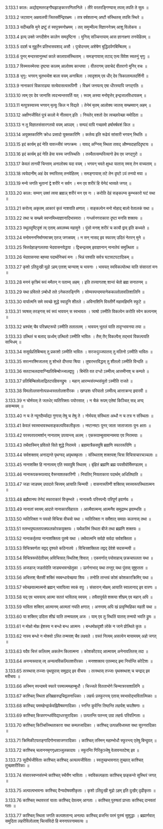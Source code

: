 3.133.1
कालः:
अद्योद्दामतरङ्गौघझाङ्काररणितानिले ।
तीरे वरतरङ्गिण्यास् तपस् तपति ते सुतः ॥


3.133.2
जटावान् अक्षवलयी जितसर्वेन्द्रियभ्रमः ।
तत्र वर्षशतान्य् अष्टौ संस्थितस् तपसि स्थिरे ॥


3.133.3
यदीच्छसि मुने द्रष्टुं तं स्वपुत्रमनोभ्रमम् ।
तत् समुन्मील्य विज्ञाननेत्रम् आशु विलोकय ॥


3.133.4
इत्य् उक्ते जगदीशेन कालेन समदृष्टिना ।
मुनिस् सञ्चिन्तयाम् आस ज्ञानाक्ष्णा तनयेहितम् ॥


3.133.5
ददर्श च मुहूर्तेन प्रतिभासवशाद् असौ ।
पुत्रोदन्तम् अशेषेण बुद्धिदर्पणबिम्बितम् ॥


3.133.6
पुनर् मन्दरसानुस्थां काले कालाग्रसंस्थिताम् ।
समङ्गायास् तटाद् एत्य विवेश स्वतनुं भृगुः ॥


3.133.7
विस्मयस्मेरया दृष्ट्या कालम् आलोक्य कान्तया ।
वीतरागम् उवाचेदं वीतरागो मुनिर् वचः ॥


3.133.8
भृगुः:
भगवन् भूतभव्येश बाला वयम् अनाबिला ।
त्वादृशाम् एव धीर् देव त्रिकालामलदर्शिनी ॥


3.133.9
नानाकारं विकाराढ्या सत्येवासत्यरूपिणी ।
विभ्रमं जनयत्य् एषा धीरस्यापि जगद्गतिः ॥


3.133.10
त्वम् एव देव जानासि त्वदभ्यन्तरवर्ति यत् ।
रूपम् अस्या मनोवृत्तेर् इन्द्रजालविधायकम् ॥


3.133.11
मत्पुत्रस्यास्य भगवन् मृत्युः किल न विद्यते ।
तेनेमं मृतम् आलोक्य जातस् सम्भ्रमवान् अहम् ॥


3.133.12
अक्षीणजीवितं पुत्रं कालो मे नीतवान् इति ।
नियतेर् वशतो देव त्वच्छापेच्छा ममोदिता ॥


3.133.13
न तु विज्ञातसंसारगतयो वयम् आपदम् ।
सम्पदं वापि गच्छामो हर्षामर्षवशं किल ॥


3.133.14
अयुक्तकारिणि क्रोधः प्रसादो युक्तकारिणि ।
कर्तव्य इति रूढेयं सांसारी भगवन् स्थितिः ॥


3.133.15
इदं कार्यम् इदं नेति यावज्जीवं जगत्क्रमः ।
यावद् अग्निस् स्थिता तावद् औष्ण्यदाहादिदृष्टयः ॥


3.133.16
इदं कार्यम् इदं नेति हेया यस्य जगत्स्थितिः ।
तस्यैतत्सम्परित्यागो हेय एव जगद्गुरो ॥


3.133.17
केवलं तानयीं चिन्ताम् अनालोक्य यदा वयम् ।
भगवन् भवते क्षुब्धा यातास् स्मस् तेन वाच्यताम् ॥


3.133.18
त्वयेदानीम् अहं देव स्मारितस् तनयेहितम् ।
समङ्गायास् तटे तेन दृष्टो ऽयं तनयो मया ॥


3.133.19
मन्ये जगति भूतानां द्वे शरीरे न सर्वग ।
मन एव शरीरं हि येनेदं भाव्यते जगत् ॥


3.133.20
कालः:
सम्यग् उक्तं त्वया ब्रह्मञ् शरीरं मन एव नः ।
करोति देहं सङ्कल्प्य कुम्भकारो घटं यथा ॥


3.133.21
करोत्य् अकृतम् आकारं कृतं नाशयति क्षणात् ।
सङ्कल्पेन मनो मोहाद् बालो वेतालकं यथा ॥


3.133.22
तथा च सम्भ्रमे स्वप्नमिथ्याज्ञानादिभास्वराः ।
गन्धर्वनगराकारा दृष्टा मनसि शक्तयः ॥


3.133.23
स्थूलदृष्टिदृशं त्व् एताम् अवलम्ब्य महामुने ।
पुंसो मनश् शरीरं च कायौ द्वाव् इति कथ्यते ॥


3.133.24
मनोमनननिर्माणमात्रम् एतज् जगत्त्रयम् ।
न सन् नासद् इव स्फारम् उदितं नेतरन् मुने ॥


3.133.25
चित्तदेहाङ्गलतया भेदवासनयेद्धया ।
द्विचन्द्रत्वम् इवाज्ञानान् नानातेयं समुत्थिता ॥


3.133.26
भेदवासनया बह्व्या पदार्थनिचयं मनः ।
भिन्नं पश्यति सर्वत्र घटावटपटादिकम् ॥


3.133.27
कृशो ऽतिदुःखी मूढो ऽहम् एताश् चान्याश् च भावनाः ।
भावयत् स्वविकल्पोत्था याति संसारतां मनः ॥


3.133.28
मननं कृत्रिमं रूपं ममैतन् न पताम्य् अहम् ।
इति तत्त्यागतश् शान्तं चेतो ब्रह्म सनातनम् ॥


3.133.29
यथा प्रवितते ऽम्बोधौ तते ऽनेकतरङ्गिणि ।
सोम्यस्पन्दमयानेककल्लोलावलिशालिनि ॥


3.133.30
वार्यात्मनि समे स्वच्छे शुद्धे स्वादुनि शीतले ।
अविनाशिनि विस्तीर्णे महामहिमनि स्फुटे ॥


3.133.31
त्र्यश्रस् तरङ्गस् स्वं रूपं भावयन् स स्वभावतः ।
त्र्यश्रो ऽस्मीति विकल्पेन करोति स्वेन कल्पनाम् ॥


3.133.32
भ्रश्यंश् चैव परिभ्रष्टरूपो ऽस्मीति तलातलम् ।
भावयन् भूतलं याति तादृग्भावनया तया ॥


3.133.33
उत्थितं च बलाद् ऊर्ध्वम् उत्थितो ऽस्मीति भावितः ।
तैस् तैर् विकल्पैस् तद्भावं विकल्पयति साभिधम् ॥


3.133.34
ससूर्यप्रतिबिम्बस् तु प्रकाशो ऽस्मीति भावितः ।
सरजःपुञ्जपातस् तु मलिनो ऽस्मीति भावितः ॥


3.133.35
सरत्नरश्मिजालस् तु शोभते दीप्तया श्रिया ।
तुषारभरविद्धस् तु शीतलो ऽस्मीति विन्दति ॥


3.133.36
सतटाचलदावाग्निप्रतिबिम्बोज्ज्वलद्वपुः ।
बिभेति वत दग्धो ऽस्मीत्य् आत्तमीनश् च कम्पते ॥


3.133.37
प्रतिबिम्बितवेलाद्रितटपक्षिवनद्रुमः ।
महान् आरम्भसंरम्भसंयुतो ऽस्मीति राजते ॥


3.133.38
विमलोल्लसनोत्पन्नध्वस्तलोलशरीरकः ।
खण्डशः परियातो ऽस्मीत्य् आत्ताक्रन्द इवारवी ॥


3.133.39
न चोर्मयस् ते जलधेर् व्यतिरिक्ताः पयोरसात् ।
न चैकं रूपम् एतेषां किञ्चित् सन्न् अप्य् असन्मयम् ॥


3.133.40
न च ते न्यूनदैर्घ्याद्या गुणास् तेषु च तेषु ते ।
नोर्मयस् संस्थिता अब्धौ न च तत्र न संस्थिताः ॥


3.133.41
केवलं स्वस्वभावस्थसङ्कल्पविकलीकृताः ।
नष्टानष्टाः पुनर् जाता जाताजाताः पुनः क्षताः ॥


3.133.42
परस्परपरामर्शान् नानाताम् उपयान्त्य् अलम् ।
एकरूपाम्बुसामान्यमया एव निरामयाः ॥


3.133.43
तथैवास्मिन् प्रवितते सिते शुद्धे निरामये ।
ब्रह्ममात्रैकवपुषि ब्रह्मणि स्फाररूपिणि ॥


3.133.44
सर्वशक्ताव् अनाद्यन्ते पृथग्वद् अपृथक्कृताः ।
संस्थिताश् शक्तयश् चित्रा विचित्राचारचञ्चलाः ॥


3.133.45
नानाशक्ति हि नानात्वम् एति स्ववपुषि स्थितम् ।
बृंहितं ब्रह्मणि ब्रह्म पयसीवोर्मिमण्डलम् ॥


3.133.46
नानारूपकरूपत्वाद् वैरूप्यशतकारिणी ।
नियतिर् नियताकारा पदार्थम् अधितिष्ठति ॥


3.133.47
जडा जाड्यम् उपादत्ते चित्त्वम् आयाति चिन्मयी ।
वासनारूपिणी शक्तिस् स्वस्वरूपस्थितात्मनः ॥


3.133.48
ब्रह्मैवानघ तेनेदं स्फाराकारं विजृम्भते ।
नानारूपैः परिस्पन्दैः परिपूर्ण इवार्णवः ॥


3.133.49
नानातां स्वयम् आदत्ते नानाकारविहारतः ।
आत्मैवात्मन्य् आत्मनैव समुद्राम्भ इवाम्भसि ॥


3.133.50
व्यतिरिक्ता न पयसो विचित्रा वीचयो यथा ।
व्यतिरिक्ता न सर्वेशात् समग्राः कलनास् तथा ॥


3.133.51
स्तम्भपुष्पलतापत्त्रफलकोरकयुक्तयः ।
यथैकस्मिं स्थिता बीजे तथा ब्रह्मणि शक्तयः ॥


3.133.52
नानाकर्तृतया नानाशक्तिता पुरुषे यथा ।
तथैवात्मनि सर्वज्ञे सर्वदा सर्वशक्तिता ॥


3.133.53
विचित्रवर्णता यद्वद् दृश्यते कठिनातपे ।
विचित्रशक्तिता तद्वद् देवेशे सदसन्मयी ॥


3.133.54
विचित्ररूपोदेतीयम् अविचित्रात् स्थितिश् शिवात् ।
एकवर्णात् पयोवाहाच् छक्रचापलता यथा ॥


3.133.55
अजडाज् जडतोदेति जाड्यभावनहेतुका ।
ऊर्णनाभाद् यथा तन्तुर् यथा पुंसस् सुषुप्तता ॥


3.133.56
अचित्तश् चैतसीं शक्तिं स्वबन्धायेच्छया शिवः ।
तनोति तान्तवं कोशं कोशकारक्रिमिर् यथा ॥


3.133.57
स्वेच्छयात्मात्मनो ब्रह्मन् भावयित्वा स्वकं वपुः ।
संसारान् मोक्षम् आयाति स्वालानाद् इव वारणः ॥


3.133.58
यद् एव भावयत्य् आत्मा सततं भावितस् स्वयम् ।
तयैवापूर्यते शक्त्या शीघ्रम् एव महान् अपि ॥


3.133.59
भाविता शक्तिर् आत्मानम् आत्मतां नयति क्षणात् ।
अनन्तम् अपि खं प्रावृण्मिहिका महती यथा ॥


3.133.60
या शक्तिर् उदिता शीघ्रं याति तन्मयताम् अजः ।
याम् एव तु स्थितिं यातस् तन्मयो भवति द्रुमः ॥


3.133.61
न मोक्षो मोक्ष ईशस्य न बन्धो बन्ध आत्मनः ।
बन्धमोक्षदृशौ लोके न जाने प्रोत्थिते कुतः ॥


3.133.62
नास्य बन्धो न मोक्सो ऽस्ति तन्मयश् चैव लक्ष्यते ।
ग्रस्तं नित्यम् असत्येन मायामयम् अहो जगत् ॥


3.133.63
यदैव चित्तं कलितम् अकलेन किलात्मना ।
कोशकीटवद् आत्मायम् अनेनावलितस् तदा ॥


3.133.64
अनन्यरूपास् त्व् अन्यत्वविकल्पितशरीरकाः ।
मनश्शक्तय एतस्माद् इमा निर्यान्ति कोटिशः ॥


3.133.65
तत्स्थास् तज्जाः पृथग्रूपास् समुद्राद् इव वीचयः ।
तत्स्थास् तज्जाः पृथक्स्थाश् च चन्द्राद् इव मरीचयः ॥


3.133.66
अस्मिन् स्पन्दमये स्फारे परमात्ममहाम्बुधौ ।
चिज्जले वितताभोगे चिन्मात्ररसशालिनि ॥


3.133.67
काश्चित् स्थिता हरिब्रह्मरुद्रचिद्वलनाधिकाः ।
लहर्यः प्रस्फुरन्त्य् एतास् स्वभावोद्भावितात्मिकाः ॥


3.133.68
काश्चिद् यममहेन्द्रार्कवह्निवैश्रवणादिकाः ।
घ्नन्ति कुर्वन्ति तिष्ठन्ति लहर्यश् चपलैषणाः ॥


3.133.69
काश्चित् किन्नरगन्धर्वविद्याधरसुरादिकाः ।
उत्पतन्ति पतन्त्य् उग्रा लहर्यः परिवल्गिताः ॥


3.133.70
काश्चित् किञ्चित्स्थिताकारा यथा कमलजादिकाः ।
काश्चिद् उत्पन्नविध्वस्ता यथा सुरनरादिकाः ॥


3.133.71
क्रिमिकीटपतङ्गादिगोनासाजगरादिकाः ।
काश्चित् तस्मिन् महाम्भोधौ स्फुरन्त्य् एतेषु बिन्दुवत् ॥


3.133.72
काश्चिच् चलाननमृगगृध्रवञ्जुलकादयः ।
स्फुरन्ति गिरिकुञ्जेषु वेलावनतटेष्व् इव ॥


3.133.73
सुदीर्घजीविताः काश्चित् काश्चिद् अत्यल्पजीविताः ।
स्वतुच्छभावनात् तुच्छात् काश्चित् तुच्छशरीरिकाः ॥


3.133.74
संसारस्वप्नसंरम्भे काश्चित् स्थैर्येण भाविताः ।
स्वविकल्पहताः काश्चिच् छङ्कन्ते सुस्थिरं जगत् ॥


3.133.75
अल्पाल्पभावनाः काश्चिद् दैन्यदोषवशीकृताः ।
कृशो ऽतिदुःखी मूढो ऽहम् इति दुःखैर् दृढीकृताः ॥


3.133.76
काश्चित् स्थावरतां याताः काश्चिद् देवत्वम् आगताः ।
काश्चित् पुरुषतां प्राप्ताः काश्चिद् दानवतां गताः ॥


3.133.77
काश्चित् स्थिता जगति कल्पशतान्य् अनल्पाः काश्चिद् व्रजन्ति परमं पुरुषं सुशुद्धाः ।
ब्रह्मार्णवात् समुदिता लहरीविलोलाश् चित्संविदो हि मननापरनामवत्यः ॥

